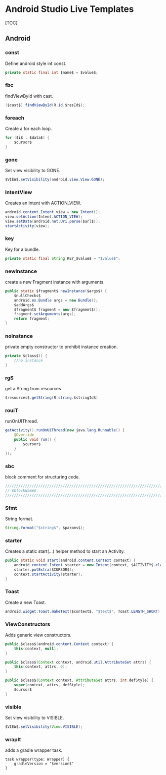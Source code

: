 # Android Studio Live Templates

[TOC]

## Android

### const

Define android style int const.

```java
private static final int $name$ = $value$;
```

### fbc

findViewById with cast.

```java
($cast$) findViewById(R.id.$resId$);
```

### foreach

Create a for each loop.

```java
for ($i$ : $data$) {
    $cursor$
}
```

### gone

Set view visibility to GONE.

```java
$VIEW$.setVisibility(android.view.View.GONE);
```

### IntentView

Creates an Intent with ACTION_VIEW.

```java
android.content.Intent view = new Intent();
view.setAction(Intent.ACTION_VIEW);
view.setData(android.net.Uri.parse($url$));
startActivity(view);
```

### key

Key for a bundle.

```java
private static final String KEY_$value$ = "$value$";
```

### newInstance

create a new Fragment instance with arguments.

```java
public static $fragment$ newInstance($args$) {
    $nullChecks$
    android.os.Bundle args = new Bundle();
    $addArgs$
    $fragment$ fragment = new $fragment$();
    fragment.setArguments(args);
    return fragment;
}
```

### noInstance

private empty constructor to prohibit instance creation.

```java
private $class$() {
    //no instance
}
```

### rgS

get a String from resources

```java
$resources$.getString(R.string.$stringId$)
```

###  rouiT

runOnUIThread.

```java
getActivity().runOnUiThread(new java.lang.Runnable() {
    @Override
    public void run() {
        $cursor$
    }
});
```

### sbc

block comment for structuring code.

```java
///////////////////////////////////////////////////////////////////////////
// $blockName$
///////////////////////////////////////////////////////////////////////////
```

### Sfmt

String format.

```java
String.format("$string$", $params$);
```

### starter

Creates a static start(...) helper method to start an Activity.

```java
public static void start(android.content.Context context) {
    android.content.Intent starter = new Intent(context, $ACTIVITY$.class);
    starter.putExtra($CURSOR$);
    context.startActivity(starter);
}
```

### Toast

Create a new Toast.

```java
android.widget.Toast.makeText($context$, "$text$", Toast.LENGTH_SHORT).show();
```

### ViewConstructors

Adds generic view constructors.

```java
public $class$(android.content.Context context) {
    this(context, null);
}

public $class$(Context context, android.util.AttributeSet attrs) {
    this(context, attrs, 0);
}

public $class$(Context context, AttributeSet attrs, int defStyle) {
    super(context, attrs, defStyle);
    $cursor$
}
```

### visible

Set view visibility to VISIBLE.

```java
$VIEW$.setVisibility(View.VISIBLE);
```

### wrapIt

adds a gradle wrapper task.

```gro
task wrapper(type: Wrapper) {
    gradleVersion = "$version$"
}
```

